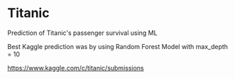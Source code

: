 # Titanic
Prediction of Titanic's passenger survival using ML 


Best Kaggle prediction was by using Random Forest Model with max_depth = 10

https://www.kaggle.com/c/titanic/submissions
